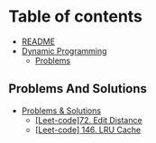 # Table of contents

* [README](README.md)
* [Dynamic Programming](dp/dynamic-programming.md)
  * [Problems](dp/problems.md)

## Problems And Solutions

* [Problems & Solutions](problems-and-solutions/README.md)
  * [\[Leet-code\]72. Edit Distance](problems-and-solutions/leet-code-72/page-1.md)
  * [\[Leet-code\] 146. LRU Cache](problems-and-solutions/leet-code-146/discussion.md)
